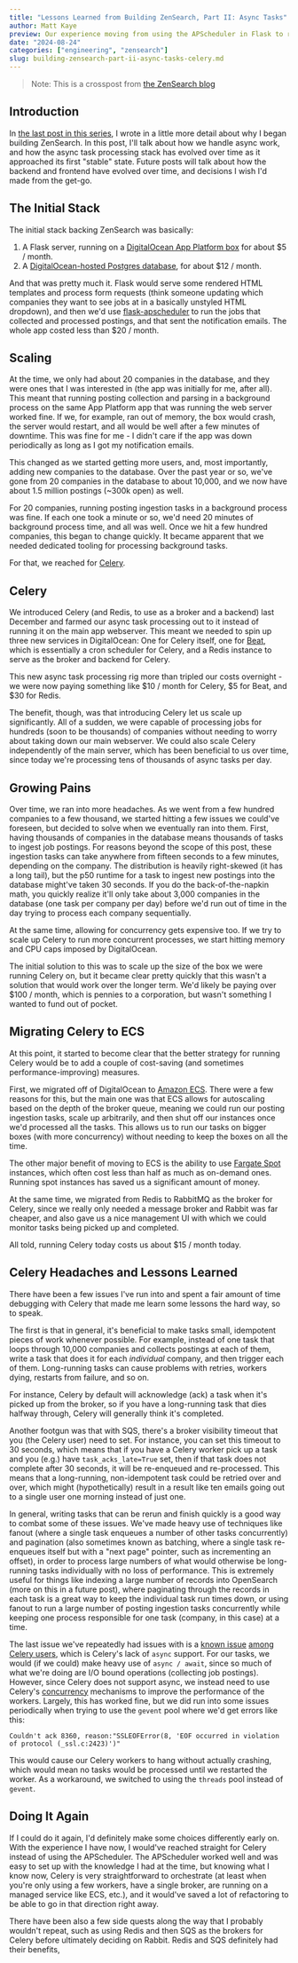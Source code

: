 ```yaml
---
title: "Lessons Learned from Building ZenSearch, Part II: Async Tasks"
author: Matt Kaye
preview: Our experience moving from using the APScheduler in Flask to running Celery on ECS
date: "2024-08-24"
categories: ["engineering", "zensearch"]
slug: building-zensearch-part-ii-async-tasks-celery.md
---
```


> Note: This is a crosspost from [the ZenSearch blog](https://zensearch.jobs/blog/2024-08-19-lessons-learned-from-building-zensearch-part-ii-running-async-tasks?utm_source=matt_personal_site&utm_medium=referral)

## Introduction

In [the last post in this series](/blog/building-zensearch-part-i), I wrote in a little more detail about why I began building ZenSearch. In this post, I'll talk about how we handle async work, and how the async task processing stack has evolved over time as it approached its first "stable" state. Future posts will talk about how the backend and frontend have evolved over time, and decisions I wish I'd made from the get-go.

## The Initial Stack

The initial stack backing ZenSearch was basically:

1. A Flask server, running on a [DigitalOcean App Platform box](https://www.digitalocean.com/products/app-platform) for about $5 / month.
2. A [DigitalOcean-hosted Postgres database](https://www.digitalocean.com/products/managed-databases-postgresql), for about $12 / month.

And that was pretty much it. Flask would serve some rendered HTML templates and process form requests (think someone updating which companies they want to see jobs at in a basically unstyled HTML dropdown), and then we'd use [flask-apscheduler](https://pypi.org/project/Flask-APScheduler/) to run the jobs that collected and processed postings, and that sent the notification emails. The whole app costed less than $20 / month.

## Scaling

At the time, we only had about 20 companies in the database, and they were ones that I was interested in (the app was initially for me, after all). This meant that running posting collection and parsing in a background process on the same App Platform app that was running the web server worked fine. If we, for example, ran out of memory, the box would crash, the server would restart, and all would be well after a few minutes of downtime. This was fine for me - I didn't care if the app was down periodically as long as I got my notification emails.

This changed as we started getting more users, and, most importantly, adding new companies to the database. Over the past year or so, we've gone from 20 companies in the database to about 10,000, and we now have about 1.5 million postings (~300k open) as well.

For 20 companies, running posting ingestion tasks in a background process was fine. If each one took a minute or so, we'd need 20 minutes of background process time, and all was well. Once we hit a few hundred companies, this began to change quickly. It became apparent that we needed dedicated tooling for processing background tasks.

For that, we reached for [Celery](https://docs.celeryq.dev/en/stable/getting-started/introduction.html).

## Celery

We introduced Celery (and Redis, to use as a broker and a backend) last December and farmed our async task processing out to it instead of running it on the main app webserver. This meant we needed to spin up three new services in DigitalOcean: One for Celery itself, one for [Beat](https://docs.celeryq.dev/en/stable/userguide/periodic-tasks.html), which is essentially a cron scheduler for Celery, and a Redis instance to serve as the broker and backend for Celery.

This new async task processing rig more than tripled our costs overnight - we were now paying something like $10 / month for Celery, $5 for Beat, and $30 for Redis.

The benefit, though, was that introducing Celery let us scale up significantly. All of a sudden, we were capable of processing jobs for hundreds (soon to be thousands) of companies without needing to worry about taking down our main webserver. We could also scale Celery independently of the main server, which has been beneficial to us over time, since today we're processing tens of thousands of async tasks per day.

## Growing Pains

Over time, we ran into more headaches. As we went from a few hundred companies to a few thousand, we started hitting a few issues we could've foreseen, but decided to solve when we eventually ran into them. First, having thousands of companies in the database means thousands of tasks to ingest job postings. For reasons beyond the scope of this post, these ingestion tasks can take anywhere from fifteen seconds to a few minutes, depending on the company. The distribution is heavily right-skewed (it has a long tail), but the p50 runtime for a task to ingest new postings into the database might've taken 30 seconds. If you do the back-of-the-napkin math, you quickly realize it'll only take about 3,000 companies in the database (one task per company per day) before we'd run out of time in the day trying to process each company sequentially.

At the same time, allowing for concurrency gets expensive too. If we try to scale up Celery to run more concurrent processes, we start hitting memory and CPU caps imposed by DigitalOcean.

The initial solution to this was to scale up the size of the box we were running Celery on, but it became clear pretty quickly that this wasn't a solution that would work over the longer term. We'd likely be paying over $100 / month, which is pennies to a corporation, but wasn't something I wanted to fund out of pocket.

## Migrating Celery to ECS

At this point, it started to become clear that the better strategy for running Celery would be to add a couple of cost-saving (and sometimes performance-improving) measures.

First, we migrated off of DigitalOcean to [Amazon ECS](https://aws.amazon.com/ecs/). There were a few reasons for this, but the main one was that ECS allows for autoscaling based on the depth of the broker queue, meaning we could run our posting ingestion tasks, scale up arbitrarily, and then shut off our instances once we'd processed all the tasks. This allows us to run our tasks on bigger boxes (with more concurrency) without needing to keep the boxes on all the time.

The other major benefit of moving to ECS is the ability to use [Fargate Spot](https://docs.aws.amazon.com/AmazonECS/latest/developerguide/fargate-capacity-providers.html) instances, which often cost less than half as much as on-demand ones. Running spot instances has saved us a significant amount of money.

At the same time, we migrated from Redis to RabbitMQ as the broker for Celery, since we really only needed a message broker and Rabbit was far cheaper, and also gave us a nice management UI with which we could monitor tasks being picked up and completed.

All told, running Celery today costs us about $15 / month today.

## Celery Headaches and Lessons Learned

There have been a few issues I've run into and spent a fair amount of time debugging with Celery that made me learn some lessons the hard way, so to speak.

The first is that in general, it's beneficial to make tasks small, idempotent pieces of work whenever possible. For example, instead of one task that loops through 10,000 companies and collects postings at each of them, write a task that does it for each _individual_ company, and then trigger each of them. Long-running tasks can cause problems with retries, workers dying, restarts from failure, and so on.

For instance, Celery by default will acknowledge (ack) a task when it's picked up from the broker, so if you have a long-running task that dies halfway through, Celery will generally think it's completed.

Another footgun was that with SQS, there's a broker visibility timeout that you (the Celery user) need to set. For instance, you can set this timeout to 30 seconds, which means that if you have a Celery worker pick up a task and you (e.g.) have `task_acks_late=True` set, then if that task does not complete after 30 seconds, it will be re-enqueued and re-processed. This means that a long-running, non-idempotent task could be retried over and over, which might (hypothetically) result in a result like ten emails going out to a single user one morning instead of just one.

In general, writing tasks that can be rerun and finish quickly is a good way to combat some of these issues. We've made heavy use of techniques like fanout (where a single task enqueues a number of other tasks concurrently) and pagination (also sometimes known as batching, where a single task re-enqueues itself but with a "next page" pointer, such as incrementing an offset), in order to process large numbers of what would otherwise be long-running tasks individually with no loss of performance. This is extremely useful for things like indexing a large number of records into OpenSearch (more on this in a future post), where paginating through the records in each task is a great way to keep the individual task run times down, or using fanout to run a large number of posting ingestion tasks concurrently while keeping one process responsible for one task (company, in this case) at a time.

The last issue we've repeatedly had issues with is a [known issue](https://docs.hatchet.run/blog/problems-with-celery) [among Celery users](https://steve.dignam.xyz/2023/05/20/many-problems-with-celery/), which is Celery's lack of `async` support. For our tasks, we would (if we could) make heavy use of `async / await`, since so much of what we're doing are I/O bound operations (collecting job postings). However, since Celery does not support async, we instead need to use Celery's [concurrency](https://docs.celeryq.dev/en/stable/userguide/workers.html#concurrency) mechanisms to improve the performance of the workers. Largely, this has worked fine, but we did run into some issues periodically when trying to use the `gevent` pool where we'd get errors like this:

```
Couldn't ack 8360, reason:"SSLEOFError(8, 'EOF occurred in violation of protocol (_ssl.c:2423)')"
```

This would cause our Celery workers to hang without actually crashing, which would mean no tasks would be processed until we restarted the worker. As a workaround, we switched to using the `threads` pool instead of `gevent`.

## Doing It Again

If I could do it again, I'd definitely make some choices differently early on. With the experience I have now, I would've reached straight for Celery instead of using the APScheduler. The APScheduler worked well and was easy to set up with the knowledge I had at the time, but knowing what I know now, Celery is very straightforward to orchestrate (at least when you're only using a few workers, have a single broker, are running on a managed service like ECS, etc.), and it would've saved a lot of refactoring to be able to go in that direction right away.

There have been also a few side quests along the way that I probably wouldn't repeat, such as using Redis and then SQS as the brokers for Celery before ultimately deciding on Rabbit. Redis and SQS definitely had their benefits,
